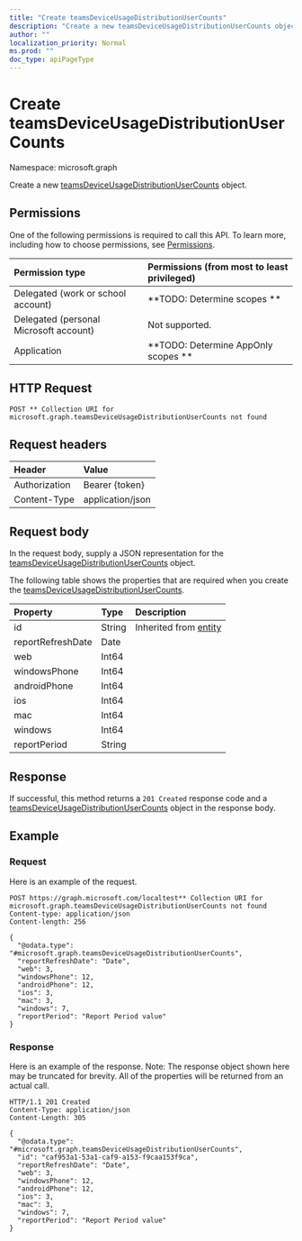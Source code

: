 ```yaml
---
title: "Create teamsDeviceUsageDistributionUserCounts"
description: "Create a new teamsDeviceUsageDistributionUserCounts object."
author: ""
localization_priority: Normal
ms.prod: ""
doc_type: apiPageType
---
```


# Create teamsDeviceUsageDistributionUserCounts

Namespace: microsoft.graph

Create a new [teamsDeviceUsageDistributionUserCounts](../resources/teamsdeviceusagedistributionusercounts.md) object.

## Permissions
One of the following permissions is required to call this API. To learn more, including how to choose permissions, see [Permissions](/concepts/permissions-reference.md).

|Permission type|Permissions (from most to least privileged)|
|:---|:---|
|Delegated (work or school account)|**TODO: Determine scopes **|
|Delegated (personal Microsoft account)|Not supported.|
|Application|**TODO: Determine AppOnly scopes **|

## HTTP Request
<!-- {
  "blockType": "ignored"
}
-->
``` http
POST ** Collection URI for microsoft.graph.teamsDeviceUsageDistributionUserCounts not found
```

## Request headers
|Header|Value|
|:---|:---|
|Authorization|Bearer {token}|
|Content-Type|application/json|

## Request body
In the request body, supply a JSON representation for the [teamsDeviceUsageDistributionUserCounts](../resources/teamsdeviceusagedistributionusercounts.md) object.

The following table shows the properties that are required when you create the [teamsDeviceUsageDistributionUserCounts](../resources/teamsdeviceusagedistributionusercounts.md).

|Property|Type|Description|
|:---|:---|:---|
|id|String| Inherited from [entity](../resources/entity.md)|
|reportRefreshDate|Date||
|web|Int64||
|windowsPhone|Int64||
|androidPhone|Int64||
|ios|Int64||
|mac|Int64||
|windows|Int64||
|reportPeriod|String||



## Response
If successful, this method returns a `201 Created` response code and a [teamsDeviceUsageDistributionUserCounts](../resources/teamsdeviceusagedistributionusercounts.md) object in the response body.

## Example

### Request
Here is an example of the request.
<!-- {
  "blockType": "request",
  "name": "create_teamsdeviceusagedistributionusercounts_from_"
}
-->
``` http
POST https://graph.microsoft.com/localtest** Collection URI for microsoft.graph.teamsDeviceUsageDistributionUserCounts not found
Content-type: application/json
Content-length: 256

{
  "@odata.type": "#microsoft.graph.teamsDeviceUsageDistributionUserCounts",
  "reportRefreshDate": "Date",
  "web": 3,
  "windowsPhone": 12,
  "androidPhone": 12,
  "ios": 3,
  "mac": 3,
  "windows": 7,
  "reportPeriod": "Report Period value"
}
```

### Response
Here is an example of the response. Note: The response object shown here may be truncated for brevity. All of the properties will be returned from an actual call.
<!-- {
  "blockType": "response",
  "truncated": true,
  "@odata.type": "microsoft.graph.teamsdeviceusagedistributionusercounts"
}
-->
``` http
HTTP/1.1 201 Created
Content-Type: application/json
Content-Length: 305

{
  "@odata.type": "#microsoft.graph.teamsDeviceUsageDistributionUserCounts",
  "id": "caf953a1-53a1-caf9-a153-f9caa153f9ca",
  "reportRefreshDate": "Date",
  "web": 3,
  "windowsPhone": 12,
  "androidPhone": 12,
  "ios": 3,
  "mac": 3,
  "windows": 7,
  "reportPeriod": "Report Period value"
}
```

